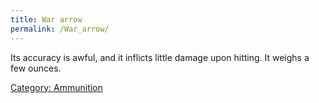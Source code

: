 ```yaml
---
title: War arrow
permalink: /War_arrow/
---
```


Its accuracy is awful, and it inflicts little damage upon hitting. It
weighs a few ounces.

[Category: Ammunition](Category:_Ammunition "wikilink")